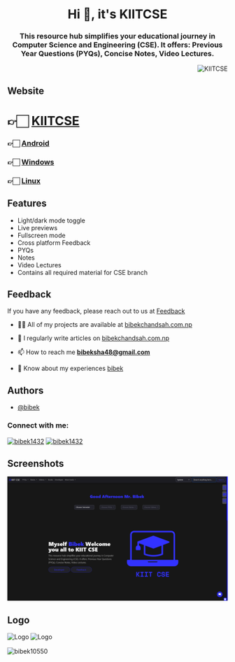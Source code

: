<h1 align="center">Hi 👋, it's KIITCSE</h1>
<h3 align="center">This resource hub simplifies your educational journey in Computer Science and Engineering (CSE). It offers: Previous Year Questions (PYQs), Concise Notes, Video Lectures.</h3>

<!-- Profile View Count -->
<p align="right"> <img src="https://komarev.com/ghpvc/?username=kiitcse&label=Profile%20views&color=0e75b6&style=flat" alt="KIITCSE" /> </p>

## Website
<h1>👉🏻 <a href="https://bibek10550.github.io/kiitcse/">KIITCSE</a></h1>
<h3>👉🏻 <a href="https://raw.githubusercontent.com/bibek10550/software/main/KIIT%20CSE.apk">Android</a></h3>
<h3>👉🏻 <a href="https://raw.githubusercontent.com/bibek10550/software/main/KIIT%20CSE.exe">Windows</a></h3>
<h3>👉🏻 <a href="https://raw.githubusercontent.com/bibek10550/software/main/KIITCSE-linux-x64.zip">Linux</a></h3>

## Features
- Light/dark mode toggle
- Live previews
- Fullscreen mode
- Cross platform Feedback
- PYQs
- Notes
- Video Lectures
- Contains all required material for CSE branch


## Feedback
If you have any feedback, please reach out to us at <a href="https://bibek10550.github.io/bibek10550/feedback.html">Feedback</a>


- 👨‍💻 All of my projects are available at [bibekchandsah.com.np](https://bibek10550.github.io/bibek10550)

- 📝 I regularly write articles on [bibekchandsah.com.np](https://bibek10550.github.io/bibek10550)

- 📫 How to reach me **bibeksha48@gmail.com**

- 📄 Know about my experiences [bibek](https://bibek10550.github.io/bibek)

## Authors

- [@bibek](https://www.github.com/bibek10550)

<h3 align="left">Connect with me:</h3>
<p align="left">
<a href="https://fb.com/bibek1432" target="blank"><img align="center" src="https://raw.githubusercontent.com/rahuldkjain/github-profile-readme-generator/master/src/images/icons/Social/facebook.svg" alt="bibek1432" height="30" width="40" /></a>
<a href="https://instagram.com/bibek1432" target="blank"><img align="center" src="https://raw.githubusercontent.com/rahuldkjain/github-profile-readme-generator/master/src/images/icons/Social/instagram.svg" alt="bibek1432" height="30" width="40" /></a>
</p>


## Screenshots
<!-- ![App Screenshot](https://via.placeholder.com/468x300?text=App+Screenshot+Here) -->
<img src="https://github.com/bibek10550/bibek10550/blob/main/assets/images/projects/kiitcse.png" alt="kiitcse"/>

## Logo
<!-- ![Logo](https://dev-to-uploads.s3.amazonaws.com/uploads/articles/th5xamgrr6se0x5ro4g6.png) -->
![Logo](https://bibek10550.github.io/kiitcse/assets/image/KIIT_CSE_blue_name_transparent.png)
![Logo](https://bibek10550.github.io/kiitcse/assets/favicon/apple-touch-icon.png)


<p><img align="center" src="https://github-readme-streak-stats.herokuapp.com/?user=bibek10550&" alt="bibek10550" /></p>
